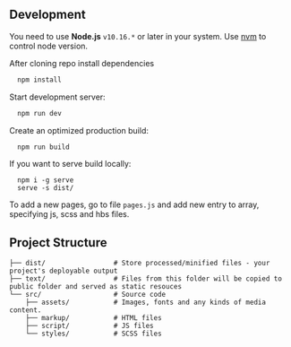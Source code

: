 ## Development

You need to use **Node.js** `v10.16.*` or later in your system.
Use [nvm](https://github.com/creationix/nvm) to control node version.

After cloning repo install dependencies
```sh
  npm install
```

Start development server:
```sh
  npm run dev
```

Create an optimized production build:
```sh
  npm run build
```

If you want to serve build locally:
```
  npm i -g serve
  serve -s dist/
```

To add a new pages, go to file `pages.js` and add new entry to array, specifying js, scss and hbs files.

## Project Structure

```
├── dist/                 # Store processed/minified files - your project's deployable output
├── text/                 # Files from this folder will be copied to public folder and served as static resouces  
└── src/                  # Source code
    ├── assets/           # Images, fonts and any kinds of media content.
    ├── markup/           # HTML files
    ├── script/           # JS files
    └── styles/           # SCSS files   
```               


